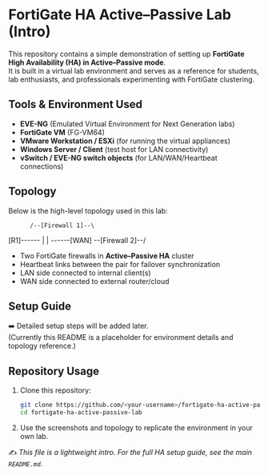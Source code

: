 
# FortiGate HA Active–Passive Lab (Intro)

This repository contains a simple demonstration of setting up **FortiGate High Availability (HA) in Active–Passive mode**.  
It is built in a virtual lab environment and serves as a reference for students, lab enthusiasts, and professionals experimenting with FortiGate clustering.

## Tools & Environment Used
- **EVE-NG** (Emulated Virtual Environment for Next Generation labs)
- **FortiGate VM** (FG-VM64)
- **VMware Workstation / ESXi** (for running the virtual appliances)
- **Windows Server / Client** (test host for LAN connectivity)
- **vSwitch / EVE-NG switch objects** (for LAN/WAN/Heartbeat connections)

## Topology

Below is the high-level topology used in this lab:

          /--[Firewall 1]--\
[R1]------       |   |      ------[WAN]
          \--[Firewall 2]--/

- Two FortiGate firewalls in **Active–Passive HA** cluster
- Heartbeat links between the pair for failover synchronization
- LAN side connected to internal client(s)
- WAN side connected to external router/cloud

## Setup Guide

➡️ Detailed setup steps will be added later.  
(Currently this README is a placeholder for environment details and topology reference.)

## Repository Usage

1. Clone this repository:
   ```bash
   git clone https://github.com/<your-username>/fortigate-ha-active-passive-lab.git
   cd fortigate-ha-active-passive-lab
   ```

2. Use the screenshots and topology to replicate the environment in your own lab.


✍️ *This file is a lightweight intro. For the full HA setup guide, see the main `README.md`.*
